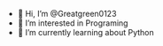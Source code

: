 - 👋 Hi, I’m @Greatgreen0123
- 👀 I’m interested in Programing
- 🌱 I’m currently learning about Python
